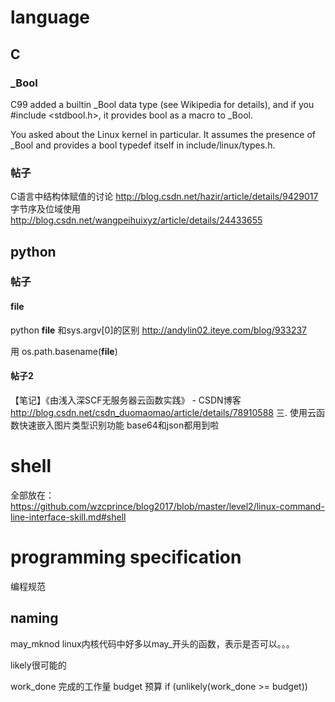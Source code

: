 
# language
## C

### _Bool
C99 added a builtin _Bool data type (see Wikipedia for details), and if you #include <stdbool.h>, it provides bool as a macro to _Bool.

You asked about the Linux kernel in particular. It assumes the presence of _Bool and provides a bool typedef itself in include/linux/types.h.



### 帖子
C语言中结构体赋值的讨论  http://blog.csdn.net/hazir/article/details/9429017
字节序及位域使用 http://blog.csdn.net/wangpeihuixyz/article/details/24433655 




## python

### 帖子

#### __file__
python __file__ 和sys.argv[0]的区别
http://andylin02.iteye.com/blog/933237  

用 os.path.basename(__file__)

#### 帖子2
【笔记】《由浅入深SCF无服务器云函数实践》 - CSDN博客
http://blog.csdn.net/csdn_duomaomao/article/details/78910588
三. 使用云函数快速嵌入图片类型识别功能
base64和json都用到啦

# shell
全部放在： 
<https://github.com/wzcprince/blog2017/blob/master/level2/linux-command-line-interface-skill.md#shell>





# programming specification
编程规范


## naming

may_mknod linux内核代码中好多以may_开头的函数，表示是否可以。。。

likely很可能的

work_done 完成的工作量
budget 预算
if (unlikely(work_done >= budget))


